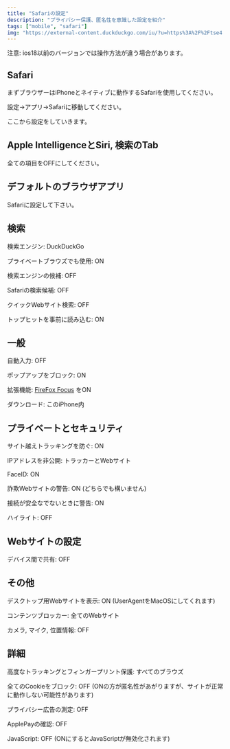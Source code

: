```yaml
---
title: "Safariの設定"
description: "プライバシー保護、匿名性を意識した設定を紹介"
tags: ["mobile", "safari"]
img: "https://external-content.duckduckgo.com/iu/?u=https%3A%2F%2Ftse4.mm.bing.net%2Fth%3Fid%3DOIP.l6lQwXra9_vxaa_vv9uNSwHaDt%26pid%3DApi&f=1&ipt=c70e6a0098c633b9d0a0d01287b2cc9e80af6e4d7c46f222d8c88459ea0cdf56&ipo=images"
---
```

注意: ios18以前のバージョンでは操作方法が違う場合があります。
## Safari
まずブラウザーはiPhoneとネイティブに動作するSafariを使用してください。

設定→アプリ→Safariに移動してください。

ここから設定をしていきます。

## Apple IntelligenceとSiri, 検索のTab

全ての項目をOFFにしてください。

## デフォルトのブラウザアプリ

Safariに設定して下さい。

## 検索
検索エンジン: DuckDuckGo

プライベートブラウズでも使用: ON

検索エンジンの候補: OFF

Safariの検索候補: OFF

クイックWebサイト検索: OFF

トップヒットを事前に読み込む: ON

## 一般

自動入力: OFF

ポップアップをブロック: ON

拡張機能: [FireFox Focus](https://www.mozilla.org/en-US/firefox/browsers/mobile/focus/) をON

ダウンロード: このiPhone内

## プライベートとセキュリティ

サイト越えトラッキングを防ぐ: ON

IPアドレスを非公開: トラッカーとWebサイト

FaceID: ON

詐欺Webサイトの警告: ON (どちらでも構いません)

接続が安全なでないときに警告: ON

ハイライト: OFF

## Webサイトの設定

デバイス間で共有: OFF

## その他

デスクトップ用Webサイトを表示: ON (UserAgentをMacOSにしてくれます)

コンテンツブロッカー: 全てのWebサイト

カメラ, マイク, 位置情報: OFF

## 詳細

高度なトラッキングとフィンガープリント保護: すべてのブラウズ

全てのCookieをブロック: OFF (ONの方が匿名性があがりますが、サイトが正常に動作しない可能性があります)

プライバシー広告の測定: OFF

ApplePayの確認: OFF

JavaScript: OFF (ONにするとJavaScriptが無効化されます)